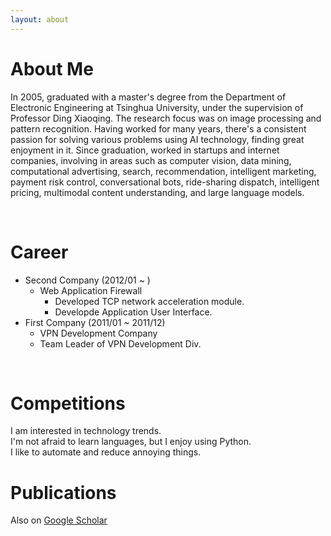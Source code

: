 ```yaml
---
layout: about 
---
```


# About Me
In 2005, graduated with a master's degree from the Department of Electronic Engineering at Tsinghua University, under the supervision of Professor Ding Xiaoqing. The research focus was on image processing and pattern recognition. Having worked for many years, there's a consistent passion for solving various problems using AI technology, finding great enjoyment in it. Since graduation, worked in startups and internet companies, involving in areas such as computer vision, data mining, computational advertising, search, recommendation, intelligent marketing, payment risk control, conversational bots, ride-sharing dispatch, intelligent pricing, multimodal content understanding, and large language models.

<br/>

# Career
* Second Company (2012/01 ~ )
  * Web Application Firewall
    * Developed TCP network acceleration module.
    * Developde Application User Interface.
* First Company (2011/01 ~ 2011/12)
  * VPN Development Company
  * Team Leader of VPN Development Div.

<br/>

# Competitions
I am interested in technology trends.  
I'm not afraid to learn languages, but I enjoy using Python.  
I like to automate and reduce annoying things.  


# Publications


Also on [Google Scholar](https://scholar.google.com/citations?hl=en&user=D5qtWJkAAAAJ)
